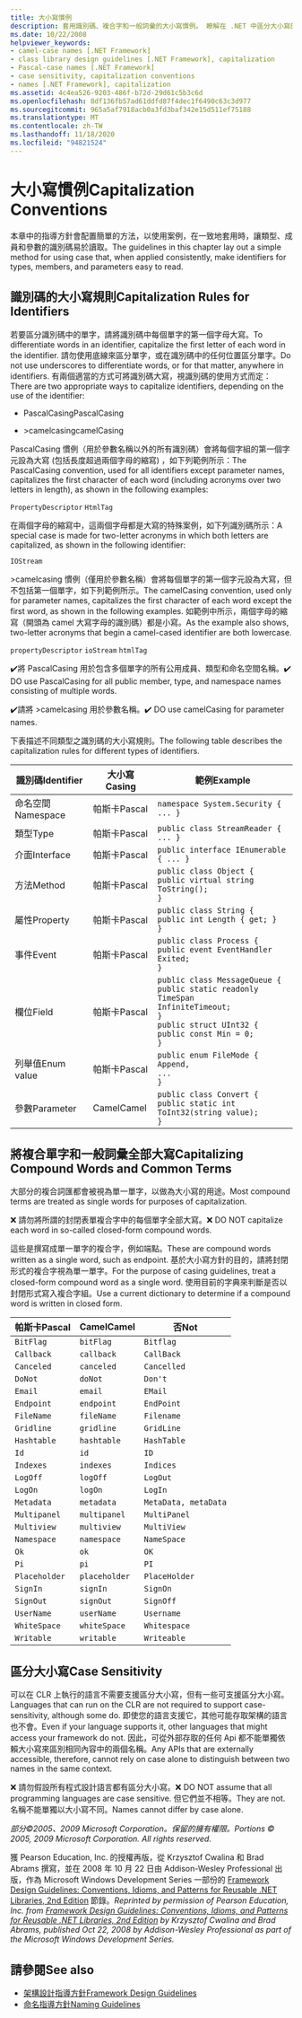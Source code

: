 ```yaml
---
title: 大小寫慣例
description: 套用識別碼、複合字和一般詞彙的大小寫慣例。 瞭解在 .NET 中區分大小寫的運作方式。
ms.date: 10/22/2008
helpviewer_keywords:
- camel-case names [.NET Framework]
- class library design guidelines [.NET Framework], capitalization
- Pascal-case names [.NET Framework]
- case sensitivity, capitalization conventions
- names [.NET Framework], capitalization
ms.assetid: 4c4ea526-9203-486f-b72d-29d61c5b3c6d
ms.openlocfilehash: 8df136fb57ad61ddfd87f4dec1f6490c63c3d977
ms.sourcegitcommit: 965a5af7918acb0a3fd3baf342e15d511ef75188
ms.translationtype: MT
ms.contentlocale: zh-TW
ms.lasthandoff: 11/18/2020
ms.locfileid: "94821524"
---
```

# <a name="capitalization-conventions"></a><span data-ttu-id="78b6b-104">大小寫慣例</span><span class="sxs-lookup"><span data-stu-id="78b6b-104">Capitalization Conventions</span></span>
<span data-ttu-id="78b6b-105">本章中的指導方針會配置簡單的方法，以使用案例，在一致地套用時，讓類型、成員和參數的識別碼易於讀取。</span><span class="sxs-lookup"><span data-stu-id="78b6b-105">The guidelines in this chapter lay out a simple method for using case that, when applied consistently, make identifiers for types, members, and parameters easy to read.</span></span>

## <a name="capitalization-rules-for-identifiers"></a><span data-ttu-id="78b6b-106">識別碼的大小寫規則</span><span class="sxs-lookup"><span data-stu-id="78b6b-106">Capitalization Rules for Identifiers</span></span>
 <span data-ttu-id="78b6b-107">若要區分識別碼中的單字，請將識別碼中每個單字的第一個字母大寫。</span><span class="sxs-lookup"><span data-stu-id="78b6b-107">To differentiate words in an identifier, capitalize the first letter of each word in the identifier.</span></span> <span data-ttu-id="78b6b-108">請勿使用底線來區分單字，或在識別碼中的任何位置區分單字。</span><span class="sxs-lookup"><span data-stu-id="78b6b-108">Do not use underscores to differentiate words, or for that matter, anywhere in identifiers.</span></span> <span data-ttu-id="78b6b-109">有兩個適當的方式可將識別碼大寫，視識別碼的使用方式而定：</span><span class="sxs-lookup"><span data-stu-id="78b6b-109">There are two appropriate ways to capitalize identifiers, depending on the use of the identifier:</span></span>

- <span data-ttu-id="78b6b-110">PascalCasing</span><span class="sxs-lookup"><span data-stu-id="78b6b-110">PascalCasing</span></span>

- <span data-ttu-id="78b6b-111">>camelcasing</span><span class="sxs-lookup"><span data-stu-id="78b6b-111">camelCasing</span></span>

 <span data-ttu-id="78b6b-112">PascalCasing 慣例（用於參數名稱以外的所有識別碼）會將每個字組的第一個字元設為大寫 (包括長度超過兩個字母的縮寫) ，如下列範例所示：</span><span class="sxs-lookup"><span data-stu-id="78b6b-112">The PascalCasing convention, used for all identifiers except parameter names, capitalizes the first character of each word (including acronyms over two letters in length), as shown in the following examples:</span></span>

 `PropertyDescriptor`
 `HtmlTag`

 <span data-ttu-id="78b6b-113">在兩個字母的縮寫中，這兩個字母都是大寫的特殊案例，如下列識別碼所示：</span><span class="sxs-lookup"><span data-stu-id="78b6b-113">A special case is made for two-letter acronyms in which both letters are capitalized, as shown in the following identifier:</span></span>

 `IOStream`

 <span data-ttu-id="78b6b-114">>camelcasing 慣例（僅用於參數名稱）會將每個單字的第一個字元設為大寫，但不包括第一個單字，如下列範例所示。</span><span class="sxs-lookup"><span data-stu-id="78b6b-114">The camelCasing convention, used only for parameter names, capitalizes the first character of each word except the first word, as shown in the following examples.</span></span> <span data-ttu-id="78b6b-115">如範例中所示，兩個字母的縮寫（開頭為 camel 大寫字母的識別碼）都是小寫。</span><span class="sxs-lookup"><span data-stu-id="78b6b-115">As the example also shows, two-letter acronyms that begin a camel-cased identifier are both lowercase.</span></span>

 `propertyDescriptor`
 `ioStream`
 `htmlTag`

 <span data-ttu-id="78b6b-116">✔️將 PascalCasing 用於包含多個單字的所有公用成員、類型和命名空間名稱。</span><span class="sxs-lookup"><span data-stu-id="78b6b-116">✔️ DO use PascalCasing for all public member, type, and namespace names consisting of multiple words.</span></span>

 <span data-ttu-id="78b6b-117">✔️請將 >camelcasing 用於參數名稱。</span><span class="sxs-lookup"><span data-stu-id="78b6b-117">✔️ DO use camelCasing for parameter names.</span></span>

 <span data-ttu-id="78b6b-118">下表描述不同類型之識別碼的大小寫規則。</span><span class="sxs-lookup"><span data-stu-id="78b6b-118">The following table describes the capitalization rules for different types of identifiers.</span></span>

|<span data-ttu-id="78b6b-119">識別碼</span><span class="sxs-lookup"><span data-stu-id="78b6b-119">Identifier</span></span>|<span data-ttu-id="78b6b-120">大小寫</span><span class="sxs-lookup"><span data-stu-id="78b6b-120">Casing</span></span>|<span data-ttu-id="78b6b-121">範例</span><span class="sxs-lookup"><span data-stu-id="78b6b-121">Example</span></span>|
|----------------|------------|-------------|
|<span data-ttu-id="78b6b-122">命名空間</span><span class="sxs-lookup"><span data-stu-id="78b6b-122">Namespace</span></span>|<span data-ttu-id="78b6b-123">帕斯卡</span><span class="sxs-lookup"><span data-stu-id="78b6b-123">Pascal</span></span>|`namespace System.Security { ... }`|
|<span data-ttu-id="78b6b-124">類型</span><span class="sxs-lookup"><span data-stu-id="78b6b-124">Type</span></span>|<span data-ttu-id="78b6b-125">帕斯卡</span><span class="sxs-lookup"><span data-stu-id="78b6b-125">Pascal</span></span>|`public class StreamReader { ... }`|
|<span data-ttu-id="78b6b-126">介面</span><span class="sxs-lookup"><span data-stu-id="78b6b-126">Interface</span></span>|<span data-ttu-id="78b6b-127">帕斯卡</span><span class="sxs-lookup"><span data-stu-id="78b6b-127">Pascal</span></span>|`public interface IEnumerable { ... }`|
|<span data-ttu-id="78b6b-128">方法</span><span class="sxs-lookup"><span data-stu-id="78b6b-128">Method</span></span>|<span data-ttu-id="78b6b-129">帕斯卡</span><span class="sxs-lookup"><span data-stu-id="78b6b-129">Pascal</span></span>|`public class Object {` <br />  `public virtual string ToString();` <br /> `}`|
|<span data-ttu-id="78b6b-130">屬性</span><span class="sxs-lookup"><span data-stu-id="78b6b-130">Property</span></span>|<span data-ttu-id="78b6b-131">帕斯卡</span><span class="sxs-lookup"><span data-stu-id="78b6b-131">Pascal</span></span>|`public class String {` <br />  `public int Length { get; }` <br /> `}`|
|<span data-ttu-id="78b6b-132">事件</span><span class="sxs-lookup"><span data-stu-id="78b6b-132">Event</span></span>|<span data-ttu-id="78b6b-133">帕斯卡</span><span class="sxs-lookup"><span data-stu-id="78b6b-133">Pascal</span></span>|`public class Process {` <br />  `public event EventHandler Exited;` <br /> `}`|
|<span data-ttu-id="78b6b-134">欄位</span><span class="sxs-lookup"><span data-stu-id="78b6b-134">Field</span></span>|<span data-ttu-id="78b6b-135">帕斯卡</span><span class="sxs-lookup"><span data-stu-id="78b6b-135">Pascal</span></span>|`public class MessageQueue {` <br />  `public static readonly TimeSpan` <br /> `InfiniteTimeout;` <br /> `}` <br /> `public struct UInt32 {` <br />  `public const Min = 0;` <br /> `}`|
|<span data-ttu-id="78b6b-136">列舉值</span><span class="sxs-lookup"><span data-stu-id="78b6b-136">Enum value</span></span>|<span data-ttu-id="78b6b-137">帕斯卡</span><span class="sxs-lookup"><span data-stu-id="78b6b-137">Pascal</span></span>|`public enum FileMode {` <br />  `Append,` <br />  `...` <br /> `}`|
|<span data-ttu-id="78b6b-138">參數</span><span class="sxs-lookup"><span data-stu-id="78b6b-138">Parameter</span></span>|<span data-ttu-id="78b6b-139">Camel</span><span class="sxs-lookup"><span data-stu-id="78b6b-139">Camel</span></span>|`public class Convert {` <br />  `public static int ToInt32(string value);` <br /> `}`|

## <a name="capitalizing-compound-words-and-common-terms"></a><span data-ttu-id="78b6b-140">將複合單字和一般詞彙全部大寫</span><span class="sxs-lookup"><span data-stu-id="78b6b-140">Capitalizing Compound Words and Common Terms</span></span>
 <span data-ttu-id="78b6b-141">大部分的複合詞匯都會被視為單一單字，以做為大小寫的用途。</span><span class="sxs-lookup"><span data-stu-id="78b6b-141">Most compound terms are treated as single words for purposes of capitalization.</span></span>

 <span data-ttu-id="78b6b-142">❌ 請勿將所謂的封閉表單複合字中的每個單字全部大寫。</span><span class="sxs-lookup"><span data-stu-id="78b6b-142">❌ DO NOT capitalize each word in so-called closed-form compound words.</span></span>

 <span data-ttu-id="78b6b-143">這些是撰寫成單一單字的複合字，例如端點。</span><span class="sxs-lookup"><span data-stu-id="78b6b-143">These are compound words written as a single word, such as endpoint.</span></span> <span data-ttu-id="78b6b-144">基於大小寫方針的目的，請將封閉形式的複合字視為單一單字。</span><span class="sxs-lookup"><span data-stu-id="78b6b-144">For the purpose of casing guidelines, treat a closed-form compound word as a single word.</span></span> <span data-ttu-id="78b6b-145">使用目前的字典來判斷是否以封閉形式寫入複合字組。</span><span class="sxs-lookup"><span data-stu-id="78b6b-145">Use a current dictionary to determine if a compound word is written in closed form.</span></span>

|<span data-ttu-id="78b6b-146">帕斯卡</span><span class="sxs-lookup"><span data-stu-id="78b6b-146">Pascal</span></span>|<span data-ttu-id="78b6b-147">Camel</span><span class="sxs-lookup"><span data-stu-id="78b6b-147">Camel</span></span>|<span data-ttu-id="78b6b-148">否</span><span class="sxs-lookup"><span data-stu-id="78b6b-148">Not</span></span>|
|------------|-----------|---------|
|`BitFlag`|`bitFlag`|`Bitflag`|
|`Callback`|`callback`|`CallBack`|
|`Canceled`|`canceled`|`Cancelled`|
|`DoNot`|`doNot`|`Don't`|
|`Email`|`email`|`EMail`|
|`Endpoint`|`endpoint`|`EndPoint`|
|`FileName`|`fileName`|`Filename`|
|`Gridline`|`gridline`|`GridLine`|
|`Hashtable`|`hashtable`|`HashTable`|
|`Id`|`id`|`ID`|
|`Indexes`|`indexes`|`Indices`|
|`LogOff`|`logOff`|`LogOut`|
|`LogOn`|`logOn`|`LogIn`|
|`Metadata`|`metadata`|`MetaData, metaData`|
|`Multipanel`|`multipanel`|`MultiPanel`|
|`Multiview`|`multiview`|`MultiView`|
|`Namespace`|`namespace`|`NameSpace`|
|`Ok`|`ok`|`OK`|
|`Pi`|`pi`|`PI`|
|`Placeholder`|`placeholder`|`PlaceHolder`|
|`SignIn`|`signIn`|`SignOn`|
|`SignOut`|`signOut`|`SignOff`|
|`UserName`|`userName`|`Username`|
|`WhiteSpace`|`whiteSpace`|`Whitespace`|
|`Writable`|`writable`|`Writeable`|

## <a name="case-sensitivity"></a><span data-ttu-id="78b6b-149">區分大小寫</span><span class="sxs-lookup"><span data-stu-id="78b6b-149">Case Sensitivity</span></span>
 <span data-ttu-id="78b6b-150">可以在 CLR 上執行的語言不需要支援區分大小寫，但有一些可支援區分大小寫。</span><span class="sxs-lookup"><span data-stu-id="78b6b-150">Languages that can run on the CLR are not required to support case-sensitivity, although some do.</span></span> <span data-ttu-id="78b6b-151">即使您的語言支援它，其他可能存取架構的語言也不會。</span><span class="sxs-lookup"><span data-stu-id="78b6b-151">Even if your language supports it, other languages that might access your framework do not.</span></span> <span data-ttu-id="78b6b-152">因此，可從外部存取的任何 Api 都不能單獨依賴大小寫來區別相同內容中的兩個名稱。</span><span class="sxs-lookup"><span data-stu-id="78b6b-152">Any APIs that are externally accessible, therefore, cannot rely on case alone to distinguish between two names in the same context.</span></span>

 <span data-ttu-id="78b6b-153">❌ 請勿假設所有程式設計語言都有區分大小寫。</span><span class="sxs-lookup"><span data-stu-id="78b6b-153">❌ DO NOT assume that all programming languages are case sensitive.</span></span> <span data-ttu-id="78b6b-154">但它們並不相等。</span><span class="sxs-lookup"><span data-stu-id="78b6b-154">They are not.</span></span> <span data-ttu-id="78b6b-155">名稱不能單獨以大小寫不同。</span><span class="sxs-lookup"><span data-stu-id="78b6b-155">Names cannot differ by case alone.</span></span>

 <span data-ttu-id="78b6b-156">*部分©2005、2009 Microsoft Corporation。保留的擁有權限。*</span><span class="sxs-lookup"><span data-stu-id="78b6b-156">*Portions © 2005, 2009 Microsoft Corporation. All rights reserved.*</span></span>

 <span data-ttu-id="78b6b-157">獲 Pearson Education, Inc. 的授權再版，從 Krzysztof Cwalina 和 Brad Abrams 撰寫，並在 2008 年 10 月 22 日由 Addison-Wesley Professional 出版，作為 Microsoft Windows Development Series 一部份的 [Framework Design Guidelines: Conventions, Idioms, and Patterns for Reusable .NET Libraries, 2nd Edition](https://www.informit.com/store/framework-design-guidelines-conventions-idioms-and-9780321545619) 節錄。</span><span class="sxs-lookup"><span data-stu-id="78b6b-157">*Reprinted by permission of Pearson Education, Inc. from [Framework Design Guidelines: Conventions, Idioms, and Patterns for Reusable .NET Libraries, 2nd Edition](https://www.informit.com/store/framework-design-guidelines-conventions-idioms-and-9780321545619) by Krzysztof Cwalina and Brad Abrams, published Oct 22, 2008 by Addison-Wesley Professional as part of the Microsoft Windows Development Series.*</span></span>

## <a name="see-also"></a><span data-ttu-id="78b6b-158">請參閱</span><span class="sxs-lookup"><span data-stu-id="78b6b-158">See also</span></span>

- [<span data-ttu-id="78b6b-159">架構設計指導方針</span><span class="sxs-lookup"><span data-stu-id="78b6b-159">Framework Design Guidelines</span></span>](index.md)
- [<span data-ttu-id="78b6b-160">命名指導方針</span><span class="sxs-lookup"><span data-stu-id="78b6b-160">Naming Guidelines</span></span>](naming-guidelines.md)
